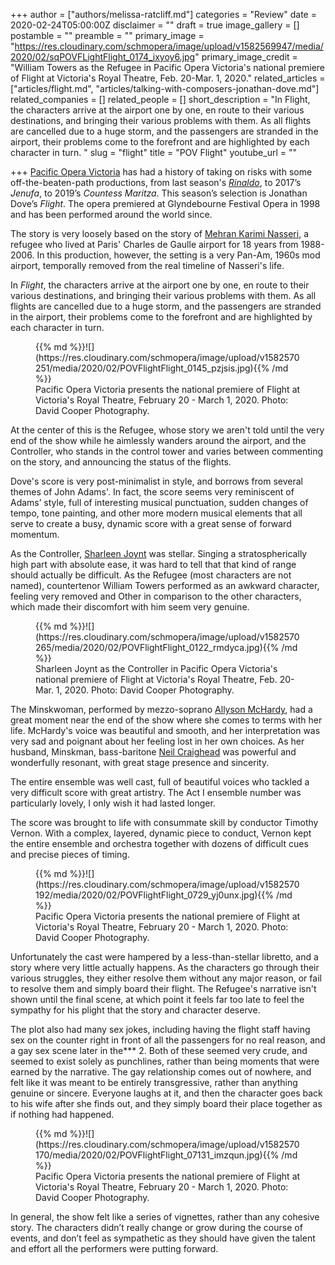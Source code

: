 +++
author = ["authors/melissa-ratcliff.md"]
categories = "Review"
date = 2020-02-24T05:00:00Z
disclaimer = ""
draft = true
image_gallery = []
postamble = ""
preamble = ""
primary_image = "https://res.cloudinary.com/schmopera/image/upload/v1582569947/media/2020/02/sqPOVFLightFlight_0174_ixyoy6.jpg"
primary_image_credit = "William Towers as the Refugee in Pacific Opera Victoria's national premiere of Flight at Victoria's Royal Theatre, Feb. 20-Mar. 1, 2020."
related_articles = ["articles/flight.md", "articles/talking-with-composers-jonathan-dove.md"]
related_companies = []
related_people = []
short_description = "In Flight, the characters arrive at the airport one by one, en route to their various destinations, and bringing their various problems with them. As all flights are cancelled due to a huge storm, and the passengers are stranded in the airport, their problems come to the forefront and are highlighted by each character in turn. "
slug = "flight"
title = "POV Flight"
youtube_url = ""

+++
[Pacific Opera Victoria](/scene/companies/pacific-opera-victoria/) has had a history of taking on risks with some off-the-beaten-path productions, from last season's [_Rinaldo_](/pacific-opera-victorias-steampunk-meets-fantasy-rinaldo/), to 2017’s _Jenufa_, to 2019’s _Countess Maritza_. This season’s selection is Jonathan Dove’s _Flight_. The opera premiered at Glyndebourne Festival Opera in 1998 and has been performed around the world since.

The story is very loosely based on the story of [Mehran Karimi Nasseri](https://en.wikipedia.org/wiki/Mehran_Karimi_Nasseri), a refugee who lived at Paris' Charles de Gaulle airport for 18 years from 1988-2006. In this production, however, the setting is a very Pan-Am, 1960s mod airport, temporally removed from the real timeline of Nasseri's life.

In _Flight_, the characters arrive at the airport one by one, en route to their various destinations, and bringing their various problems with them. As all flights are cancelled due to a huge storm, and the passengers are stranded in the airport, their problems come to the forefront and are highlighted by each character in turn.

<figure data-type="image">{{% md %}}![](https://res.cloudinary.com/schmopera/image/upload/v1582570251/media/2020/02/POVFlightFlight_0145_pzjsis.jpg){{% /md %}}

<figcaption>Pacific Opera Victoria presents the national premiere of Flight at Victoria's Royal Theatre, February 20 - March 1, 2020. Photo: David Cooper Photography.</figcaption>  
</figure>

At the center of this is the Refugee, whose story we aren't told until the very end of the show while he aimlessly wanders around the airport, and the Controller, who stands in the control tower and varies between commenting on the story, and announcing the status of the flights.

Dove's score is very post-minimalist in style, and borrows from several themes of John Adams'. In fact, the score seems very reminiscent of Adams’ style, full of interesting musical punctuation, sudden changes of tempo, tone painting, and other more modern musical elements that all serve to create a busy, dynamic score with a great sense of forward momentum.

As the Controller, [Sharleen Joynt](/scene/people/sharleen-joynt/) was stellar. Singing a stratospherically high part with absolute ease, it was hard to tell that that kind of range should actually be difficult. As the Refugee (most characters are not named), countertenor William Towers performed as an awkward character, feeling very removed and Other in comparison to the other characters, which made their discomfort with him seem very genuine.

<figure data-type="image">{{% md %}}![](https://res.cloudinary.com/schmopera/image/upload/v1582570265/media/2020/02/POVFlightFlight_0122_rmdyca.jpg){{% /md %}}

<figcaption>Sharleen Joynt as the Controller in Pacific Opera Victoria's national premiere of Flight at Victoria's Royal Theatre, Feb. 20-Mar. 1, 2020. Photo: David Cooper Photography.</figcaption>  
</figure>

The Minskwoman, performed by mezzo-soprano [Allyson McHardy](/scene/people/allyson-mchardy/), had a great moment near the end of the show where she comes to terms with her life. McHardy's voice was beautiful and smooth, and her interpretation was very sad and poignant about her feeling lost in her own choices. As her husband, Minskman, bass-baritone [Neil Craighead](/talking-with-singers-neil-craighead/) was powerful and wonderfully resonant, with great stage presence and sincerity.

The entire ensemble was well cast, full of beautiful voices who tackled a very difficult score with great artistry. The Act I ensemble number was particularly lovely, I only wish it had lasted longer.

The score was brought to life with consummate skill by conductor Timothy Vernon. With a complex, layered, dynamic piece to conduct, Vernon kept the entire ensemble and orchestra together with dozens of difficult cues and precise pieces of timing.

<figure data-type="image">{{% md %}}![](https://res.cloudinary.com/schmopera/image/upload/v1582570192/media/2020/02/POVFlightFlight_0729_yj0unx.jpg){{% /md %}}

<figcaption>Pacific Opera Victoria presents the national premiere of Flight at Victoria's Royal Theatre, February 20 - March 1, 2020. Photo: David Cooper Photography.</figcaption>  
</figure>

Unfortunately the cast were hampered by a less-than-stellar libretto, and a story where very little actually happens. As the characters go through their various struggles, they either resolve them without any major reason, or fail to resolve them and simply board their flight. The Refugee's narrative isn't shown until the final scene, at which point it feels far too late to feel the sympathy for his plight that the story and character deserve.

The plot also had many sex jokes, including having the flight staff having sex on the counter right in front of all the passengers for no real reason, and a gay sex scene later in the*** 2. Both of these seemed very crude, and seemed to exist solely as punchlines, rather than being moments that were earned by the narrative. The gay relationship comes out of nowhere, and felt like it was meant to be entirely transgressive, rather than anything genuine or sincere. Everyone laughs at it, and then the character goes back to his wife after she finds out, and they simply board their place together as if nothing had happened.

<figure data-type="image">{{% md %}}![](https://res.cloudinary.com/schmopera/image/upload/v1582570170/media/2020/02/POVFlightFlight_07131_imzqun.jpg){{% /md %}}

<figcaption>Pacific Opera Victoria presents the national premiere of Flight at Victoria's Royal Theatre, February 20 - March 1, 2020. Photo: David Cooper Photography.</figcaption>  
</figure>

In general, the show felt like a series of vignettes, rather than any cohesive story. The characters didn’t really change or grow during the course of events, and don’t feel as sympathetic as they should have given the talent and effort all the performers were putting forward.